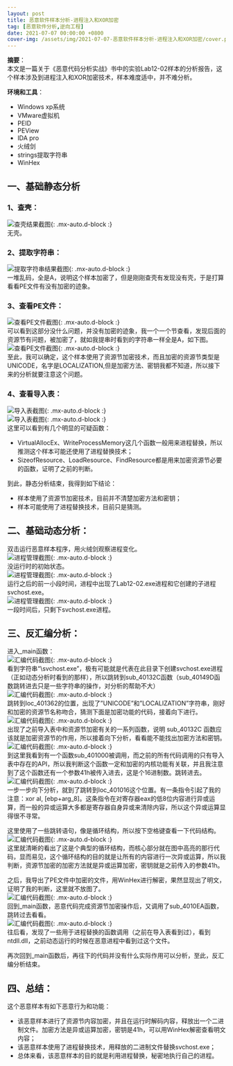 ```yaml
---
layout: post
title: 恶意软件样本分析-进程注入和XOR加密
tag: [恶意软件分析,逆向工程]
date: 2021-07-07 00:00:00 +0800
cover-img: /assets/img/2021-07-07-恶意软件样本分析-进程注入和XOR加密/cover.png
---
```


**摘要**：                        
本文是一篇关于《恶意代码分析实战》书中的实验Lab12-02样本的分析报告，这个样本涉及到进程注入和XOR加密技术，样本难度适中，并不难分析。                    
           
**环境和工具**：                   
* Windows xp系统                      
* VMware虚拟机                
* PEID              
* PEView            
* IDA pro              
* 火绒剑               
* strings提取字符串                   
* WinHex                
            
               
## 一、基础静态分析                  
### 1、查壳：                
![查壳结果截图](/assets/img/2021-07-07-恶意软件样本分析-进程注入和XOR加密/1-1.jpg){: .mx-auto.d-block :}               
无壳。            
### 2、提取字符串：                    
![提取字符串结果截图](/assets/img/2021-07-07-恶意软件样本分析-进程注入和XOR加密/1-2.jpg){: .mx-auto.d-block :}           
一堆乱码，全是A，说明这个样本加密了，但是刚刚查壳有发现没有壳，于是打算看看PE文件有没有加密的迹象。                  
### 3、查看PE文件：               
![查看PE文件截图](/assets/img/2021-07-07-恶意软件样本分析-进程注入和XOR加密/1-3.jpg){: .mx-auto.d-block :}           
可以看到这部分没什么问题，并没有加密的迹象，我一个一个节查看，发现后面的资源节有问题，被加密了，就如我提串时看到的字符串一样全是A，如下图。                           
![查看PE文件截图](/assets/img/2021-07-07-恶意软件样本分析-进程注入和XOR加密/1-4.jpg){: .mx-auto.d-block :}           
至此，我可以确定，这个样本使用了资源节加密技术，而且加密的资源节类型是UNICODE，名字是LOCALIZATION,但是加密方法、密钥我都不知道，所以接下来的分析就要注意这个问题。                              
### 4、查看导入表：                     
![导入表截图](/assets/img/2021-07-07-恶意软件样本分析-进程注入和XOR加密/1-5.jpg){: .mx-auto.d-block :}           
![导入表截图](/assets/img/2021-07-07-恶意软件样本分析-进程注入和XOR加密/1-6.jpg){: .mx-auto.d-block :}           
这里可以看到有几个明显的可疑函数：                     
* VirtualAllocEx、WriteProcessMemory这几个函数一般用来进程替换，所以推测这个样本可能还使用了进程替换技术；                          
* SizeofResource、LoadResource、FindResource都是用来加密资源节必要的函数，证明了之前的判断。                          
                  
到此，静态分析结束，我得到如下结论：                     
* 样本使用了资源节加密技术，目前并不清楚加密方法和密钥；                   
* 样本可能使用了进程替换技术，目前只是猜测。                 
                
                             
## 二、基础动态分析：                             
双击运行恶意样本程序，用火绒剑观察进程变化。                            
![进程管理截图](/assets/img/2021-07-07-恶意软件样本分析-进程注入和XOR加密/2-1.jpg){: .mx-auto.d-block :}           
没运行时的初始状态。                 
![进程管理截图](/assets/img/2021-07-07-恶意软件样本分析-进程注入和XOR加密/2-2.jpg){: .mx-auto.d-block :}           
运行之后的前一小段时间，进程中出现了Lab12-02.exe进程和它创建的子进程svchost.exe。            
![进程管理截图](/assets/img/2021-07-07-恶意软件样本分析-进程注入和XOR加密/2-3.jpg){: .mx-auto.d-block :}           
一段时间后，只剩下svchost.exe进程。                                
                
                  
## 三、反汇编分析：               
进入_main函数：                      
![汇编代码截图](/assets/img/2021-07-07-恶意软件样本分析-进程注入和XOR加密/3-1.jpg){: .mx-auto.d-block :}           
看到字符串“\\svchost.exe”，极有可能就是代表在此目录下创建svchost.exe进程（正如动态分析时看到的那样），所以跳转到sub_40132C函数（sub_40149D函数跳转进去只是一些字符串的操作，对分析的帮助不大）                            
![汇编代码截图](/assets/img/2021-07-07-恶意软件样本分析-进程注入和XOR加密/3-2.jpg){: .mx-auto.d-block :}           
跳转到loc_401362的位置，出现了”UNICODE”和”LOCALIZATION”字符串，刚好和加密的资源节名称吻合，猜测下面是加密功能的代码，接着向下进行。                      
![汇编代码截图](/assets/img/2021-07-07-恶意软件样本分析-进程注入和XOR加密/3-3.jpg){: .mx-auto.d-block :}           
出现了之前导入表中和资源节加密有关的一系列函数，说明 sub_40132C 函数应该就是加密资源节的作用，所以接着向下分析，看看能不能找出加密方法和密钥。                           
![汇编代码截图](/assets/img/2021-07-07-恶意软件样本分析-进程注入和XOR加密/3-4.jpg){: .mx-auto.d-block :}           
到这里我看到有一个函数sub_401000被调用，而之前的所有代码调用的只有导入表中存在的API，所以我判断这个函数一定和加密的内核功能有关联，并且我注意到了这个函数还有一个参数41h被传入进去，这是个16进制数。跳转进去。                             
![汇编代码截图](/assets/img/2021-07-07-恶意软件样本分析-进程注入和XOR加密/3-5.jpg){: .mx-auto.d-block :}           
一步一步向下分析，就到了跳转到loc_401016这个位置。有一条指令引起了我的注意：xor al, [ebp+arg_8]。这条指令在对寄存器eax的低8位内容进行异或运算，而一般的异或运算大多都是寄存器自身异或来清除内容，所以这个异或运算显得很不寻常。                     
                         
这里使用了一些跳转语句，像是循环结构，所以按下空格键查看一下代码结构。                                   
![汇编代码截图](/assets/img/2021-07-07-恶意软件样本分析-进程注入和XOR加密/3-6.jpg){: .mx-auto.d-block :}           
这里就清晰的看出了这是个典型的循环结构，而核心部分就在图中高亮的那行代码，显而易见，这个循环结构的目的就是让所有的内容进行一次异或运算，所以我判断，资源节加密的加密方法就是异或运算加密，密钥就是之前传入的参数41h。                              
                      
之后，我导出了PE文件中加密的文件，用WinHex进行解密，果然显现出了明文，证明了我的判断，这里就不放图了。                                
![汇编代码截图](/assets/img/2021-07-07-恶意软件样本分析-进程注入和XOR加密/3-7.jpg){: .mx-auto.d-block :}           
回到_main函数，恶意代码完成资源节加密操作后，又调用了sub_4010EA函数，跳转过去看看。                    
![汇编代码截图](/assets/img/2021-07-07-恶意软件样本分析-进程注入和XOR加密/3-8.jpg){: .mx-auto.d-block :}           
往后看，发现了一些用于进程替换的函数调用（之前在导入表看到过），看到ntdll.dll，之前动态运行的时候在恶意进程中看到过这个文件。                             
                  
再次回到_main函数后，再往下的代码并没有什么实际作用可以分析，至此，反汇编分析结束。                                
                
             
## 四、总结：                 
这个恶意样本有如下恶意行为和功能：                  
* 该恶意样本进行了资源节内容加密，并且在运行时解码内容，释放出一个二进制文件。加密方法是异或运算加密，密钥是41h，可以用WinHex解密查看明文内容；                    
* 该恶意样本使用了进程替换技术，用释放的二进制文件替换svchost.exe；                              
* 总体来看，该恶意样本的目的就是利用进程替换，秘密地执行自己的进程。                      
           
               

































